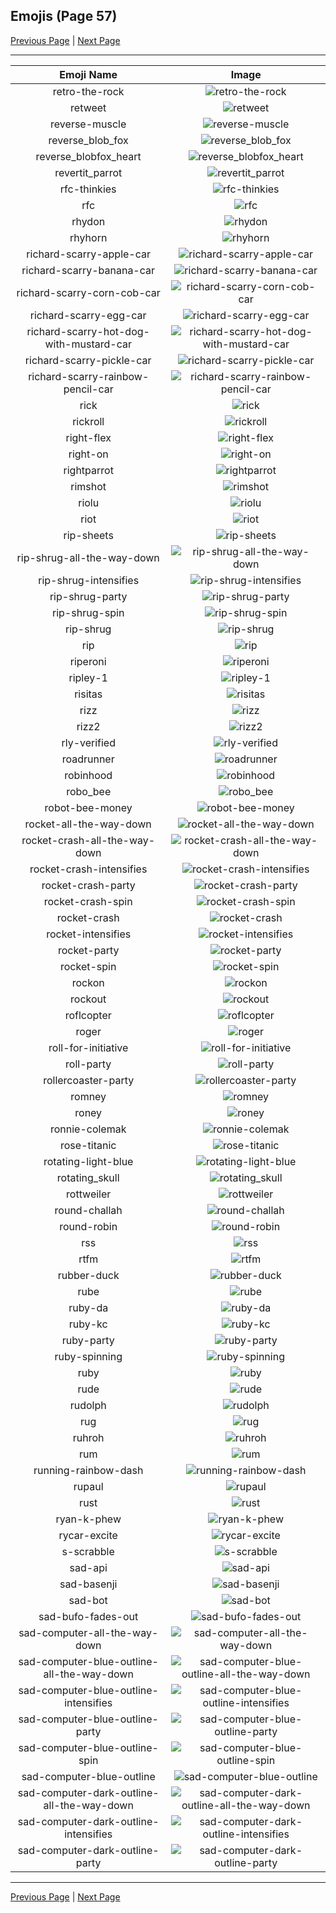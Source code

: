 
## Emojis (Page 57)

[Previous Page](/docs/hny/page-r-0056.md)
  | [Next Page](/docs/hny/page-s-0058.md)

<hr />

|Emoji Name|Image|
| :-: | :-: |
|retro-the-rock| ![retro-the-rock](/emojis/hny/retro-the-rock.png)|
|retweet| ![retweet](/emojis/hny/retweet.png)|
|reverse-muscle| ![reverse-muscle](/emojis/hny/reverse-muscle.png)|
|reverse_blob_fox| ![reverse_blob_fox](/emojis/hny/reverse_blob_fox.png)|
|reverse_blobfox_heart| ![reverse_blobfox_heart](/emojis/hny/reverse_blobfox_heart.png)|
|revertit_parrot| ![revertit_parrot](/emojis/hny/revertit_parrot.gif)|
|rfc-thinkies| ![rfc-thinkies](/emojis/hny/rfc-thinkies.png)|
|rfc| ![rfc](/emojis/hny/rfc.png)|
|rhydon| ![rhydon](/emojis/hny/rhydon.png)|
|rhyhorn| ![rhyhorn](/emojis/hny/rhyhorn.png)|
|richard-scarry-apple-car| ![richard-scarry-apple-car](/emojis/hny/richard-scarry-apple-car.png)|
|richard-scarry-banana-car| ![richard-scarry-banana-car](/emojis/hny/richard-scarry-banana-car.png)|
|richard-scarry-corn-cob-car| ![richard-scarry-corn-cob-car](/emojis/hny/richard-scarry-corn-cob-car.png)|
|richard-scarry-egg-car| ![richard-scarry-egg-car](/emojis/hny/richard-scarry-egg-car.png)|
|richard-scarry-hot-dog-with-mustard-car| ![richard-scarry-hot-dog-with-mustard-car](/emojis/hny/richard-scarry-hot-dog-with-mustard-car.png)|
|richard-scarry-pickle-car| ![richard-scarry-pickle-car](/emojis/hny/richard-scarry-pickle-car.png)|
|richard-scarry-rainbow-pencil-car| ![richard-scarry-rainbow-pencil-car](/emojis/hny/richard-scarry-rainbow-pencil-car.png)|
|rick| ![rick](/emojis/hny/rick.png)|
|rickroll| ![rickroll](/emojis/hny/rickroll.gif)|
|right-flex| ![right-flex](/emojis/hny/right-flex.gif)|
|right-on| ![right-on](/emojis/hny/right-on.png)|
|rightparrot| ![rightparrot](/emojis/hny/rightparrot.gif)|
|rimshot| ![rimshot](/emojis/hny/rimshot.gif)|
|riolu| ![riolu](/emojis/hny/riolu.png)|
|riot| ![riot](/emojis/hny/riot.png)|
|rip-sheets| ![rip-sheets](/emojis/hny/rip-sheets.png)|
|rip-shrug-all-the-way-down| ![rip-shrug-all-the-way-down](/emojis/hny/rip-shrug-all-the-way-down.gif)|
|rip-shrug-intensifies| ![rip-shrug-intensifies](/emojis/hny/rip-shrug-intensifies.gif)|
|rip-shrug-party| ![rip-shrug-party](/emojis/hny/rip-shrug-party.gif)|
|rip-shrug-spin| ![rip-shrug-spin](/emojis/hny/rip-shrug-spin.gif)|
|rip-shrug| ![rip-shrug](/emojis/hny/rip-shrug.png)|
|rip| ![rip](/emojis/hny/rip.jpg)|
|riperoni| ![riperoni](/emojis/hny/riperoni.png)|
|ripley-1| ![ripley-1](/emojis/hny/ripley-1.jpg)|
|risitas| ![risitas](/emojis/hny/risitas.png)|
|rizz| ![rizz](/emojis/hny/rizz.png)|
|rizz2| ![rizz2](/emojis/hny/rizz2.png)|
|rly-verified| ![rly-verified](/emojis/hny/rly-verified.png)|
|roadrunner| ![roadrunner](/emojis/hny/roadrunner.gif)|
|robinhood| ![robinhood](/emojis/hny/robinhood.png)|
|robo_bee| ![robo_bee](/emojis/hny/robo_bee.png)|
|robot-bee-money| ![robot-bee-money](/emojis/hny/robot-bee-money.png)|
|rocket-all-the-way-down| ![rocket-all-the-way-down](/emojis/hny/rocket-all-the-way-down.gif)|
|rocket-crash-all-the-way-down| ![rocket-crash-all-the-way-down](/emojis/hny/rocket-crash-all-the-way-down.gif)|
|rocket-crash-intensifies| ![rocket-crash-intensifies](/emojis/hny/rocket-crash-intensifies.gif)|
|rocket-crash-party| ![rocket-crash-party](/emojis/hny/rocket-crash-party.gif)|
|rocket-crash-spin| ![rocket-crash-spin](/emojis/hny/rocket-crash-spin.gif)|
|rocket-crash| ![rocket-crash](/emojis/hny/rocket-crash.png)|
|rocket-intensifies| ![rocket-intensifies](/emojis/hny/rocket-intensifies.gif)|
|rocket-party| ![rocket-party](/emojis/hny/rocket-party.gif)|
|rocket-spin| ![rocket-spin](/emojis/hny/rocket-spin.gif)|
|rockon| ![rockon](/emojis/hny/rockon.gif)|
|rockout| ![rockout](/emojis/hny/rockout.gif)|
|roflcopter| ![roflcopter](/emojis/hny/roflcopter.gif)|
|roger| ![roger](/emojis/hny/roger.jpg)|
|roll-for-initiative| ![roll-for-initiative](/emojis/hny/roll-for-initiative.gif)|
|roll-party| ![roll-party](/emojis/hny/roll-party.gif)|
|rollercoaster-party| ![rollercoaster-party](/emojis/hny/rollercoaster-party.gif)|
|romney| ![romney](/emojis/hny/romney.png)|
|roney| ![roney](/emojis/hny/roney.jpg)|
|ronnie-colemak| ![ronnie-colemak](/emojis/hny/ronnie-colemak.png)|
|rose-titanic| ![rose-titanic](/emojis/hny/rose-titanic.gif)|
|rotating-light-blue| ![rotating-light-blue](/emojis/hny/rotating-light-blue.gif)|
|rotating_skull| ![rotating_skull](/emojis/hny/rotating_skull.gif)|
|rottweiler| ![rottweiler](/emojis/hny/rottweiler.jpg)|
|round-challah| ![round-challah](/emojis/hny/round-challah.png)|
|round-robin| ![round-robin](/emojis/hny/round-robin.png)|
|rss| ![rss](/emojis/hny/rss.png)|
|rtfm| ![rtfm](/emojis/hny/rtfm.jpg)|
|rubber-duck| ![rubber-duck](/emojis/hny/rubber-duck.png)|
|rube| ![rube](/emojis/hny/rube.png)|
|ruby-da| ![ruby-da](/emojis/hny/ruby-da.png)|
|ruby-kc| ![ruby-kc](/emojis/hny/ruby-kc.png)|
|ruby-party| ![ruby-party](/emojis/hny/ruby-party.gif)|
|ruby-spinning| ![ruby-spinning](/emojis/hny/ruby-spinning.gif)|
|ruby| ![ruby](/emojis/hny/ruby.png)|
|rude| ![rude](/emojis/hny/rude.png)|
|rudolph| ![rudolph](/emojis/hny/rudolph.png)|
|rug| ![rug](/emojis/hny/rug.png)|
|ruhroh| ![ruhroh](/emojis/hny/ruhroh.png)|
|rum| ![rum](/emojis/hny/rum.png)|
|running-rainbow-dash| ![running-rainbow-dash](/emojis/hny/running-rainbow-dash.gif)|
|rupaul| ![rupaul](/emojis/hny/rupaul.png)|
|rust| ![rust](/emojis/hny/rust.png)|
|ryan-k-phew| ![ryan-k-phew](/emojis/hny/ryan-k-phew.png)|
|rycar-excite| ![rycar-excite](/emojis/hny/rycar-excite.png)|
|s-scrabble| ![s-scrabble](/emojis/hny/s-scrabble.jpg)|
|sad-api| ![sad-api](/emojis/hny/sad-api.png)|
|sad-basenji| ![sad-basenji](/emojis/hny/sad-basenji.png)|
|sad-bot| ![sad-bot](/emojis/hny/sad-bot.png)|
|sad-bufo-fades-out| ![sad-bufo-fades-out](/emojis/hny/sad-bufo-fades-out.gif)|
|sad-computer-all-the-way-down| ![sad-computer-all-the-way-down](/emojis/hny/sad-computer-all-the-way-down.gif)|
|sad-computer-blue-outline-all-the-way-down| ![sad-computer-blue-outline-all-the-way-down](/emojis/hny/sad-computer-blue-outline-all-the-way-down.gif)|
|sad-computer-blue-outline-intensifies| ![sad-computer-blue-outline-intensifies](/emojis/hny/sad-computer-blue-outline-intensifies.gif)|
|sad-computer-blue-outline-party| ![sad-computer-blue-outline-party](/emojis/hny/sad-computer-blue-outline-party.gif)|
|sad-computer-blue-outline-spin| ![sad-computer-blue-outline-spin](/emojis/hny/sad-computer-blue-outline-spin.gif)|
|sad-computer-blue-outline| ![sad-computer-blue-outline](/emojis/hny/sad-computer-blue-outline.png)|
|sad-computer-dark-outline-all-the-way-down| ![sad-computer-dark-outline-all-the-way-down](/emojis/hny/sad-computer-dark-outline-all-the-way-down.gif)|
|sad-computer-dark-outline-intensifies| ![sad-computer-dark-outline-intensifies](/emojis/hny/sad-computer-dark-outline-intensifies.gif)|
|sad-computer-dark-outline-party| ![sad-computer-dark-outline-party](/emojis/hny/sad-computer-dark-outline-party.gif)|

<hr/>

[Previous Page](/docs/hny/page-r-0056.md)
  | [Next Page](/docs/hny/page-s-0058.md)